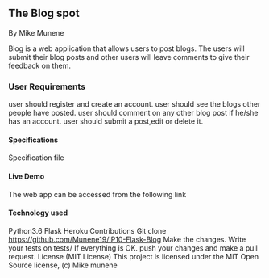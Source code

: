 ## The Blog spot
By Mike Munene

Blog is a web application that allows users to post blogs. The users will submit their blog posts and other users will leave comments to give their feedback on them. 

### User Requirements
user should register and create an account.
user should see the blogs other people have posted.
user should comment on any other blog post if he/she has an account.
user should submit a post,edit or delete it.

#### Specifications
Specification file

#### Live Demo
The web app can be accessed from the following link

#### Technology used
Python3.6
Flask
Heroku
Contributions
Git clone https://github.com/Munene19/IP10-Flask-Blog
Make the changes.
Write your tests on tests/ If everything is OK. push your changes and make a pull request.
License (MIT License)
This project is licensed under the MIT Open Source license, (c) Mike munene